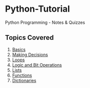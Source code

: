 # Python-Tutorial
Python Programming - Notes &amp; Quizzes 

## Topics Covered

1. [Basics](https://github.com/ShrikanthDeva/Python-Tutorial/tree/main/Basics)
2. [Making Decisions](https://github.com/ShrikanthDeva/Python-Tutorial/tree/main/Making-Decisions)
3. [Loops](https://github.com/ShrikanthDeva/Python-Tutorial/tree/main/3.%20Loops)
4. [Logic and Bit Operations](https://github.com/ShrikanthDeva/Python-Tutorial/tree/main/4.%20Logic%20and%20Bit%20Operator)
5. [Lists]()
6. [Functions]()
7. [Dictionaries]()
